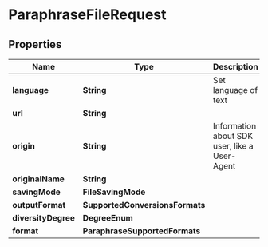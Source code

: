 

# ParaphraseFileRequest


## Properties

| Name | Type | Description | Notes |
|------------ | ------------- | ------------- | -------------|
|**language** | **String** | Set language of text |  |
|**url** | **String** |  |  [optional] |
|**origin** | **String** | Information about SDK user, like a User-Agent |  [optional] |
|**originalName** | **String** |  |  [optional] |
|**savingMode** | **FileSavingMode** |  |  [optional] |
|**outputFormat** | **SupportedConversionsFormats** |  |  |
|**diversityDegree** | **DegreeEnum** |  |  [optional] |
|**format** | **ParaphraseSupportedFormats** |  |  [optional] |



